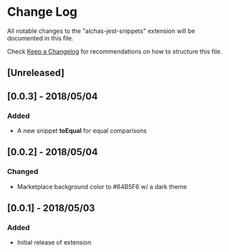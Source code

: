 # Change Log

All notable changes to the "alchas-jest-snippets" extension will be documented in this file.

Check [Keep a Changelog](http://keepachangelog.com/) for recommendations on how to structure this file.

## [Unreleased]

## [0.0.3] - 2018/05/04

### Added

- A new snippet **toEqual** for equal comparisons

## [0.0.2] - 2018/05/04

### Changed

- Marketplace background color to #64B5F6 w/ a dark theme

## [0.0.1] - 2018/05/03

### Added

- Initial release of extension